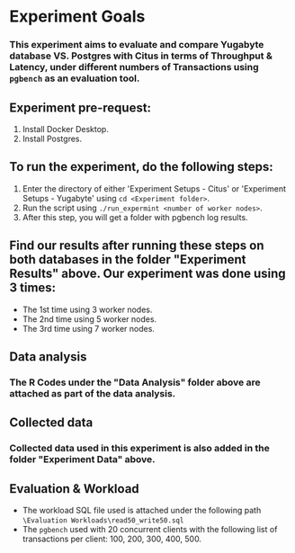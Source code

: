
# Experiment Goals
### This experiment aims to evaluate and compare Yugabyte database VS. Postgres with Citus in terms of Throughput & Latency, under different numbers of Transactions using `pgbench` as an evaluation tool.

## Experiment pre-request: 
1. Install Docker Desktop.
2. Install Postgres.
   
## To run the experiment, do the following steps: 
1. Enter the directory of either 'Experiment Setups - Citus' or  'Experiment Setups - Yugabyte' using `cd <Experiment folder>`.
2. Run the script using `./run_expermint <number of worker nodes>`.
3. After this step, you will get a folder with pgbench log results.

## Find our results after running these steps on both databases in the folder "Experiment Results" above. Our experiment was done using 3 times:
- The 1st time using 3 worker nodes.
- The 2nd time using 5 worker nodes.
- The 3rd time using 7 worker nodes.


## Data analysis
### The R Codes under the "Data Analysis" folder above are attached as part of the data analysis.

## Collected data
### Collected data used in this experiment is also added in the folder "Experiment Data" above.

## Evaluation & Workload
- The workload SQL file used is attached under the following path `\Evaluation Workloads\read50_write50.sql`
- The `pgbench` used with 20 concurrent clients with the following list of transactions per client: 100, 200, 300, 400, 500.


